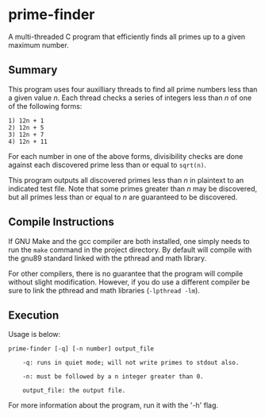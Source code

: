 # prime-finder
A multi-threaded C program that efficiently finds all primes up to a given maximum number.

## Summary

This program uses four auxilliary threads to find all prime numbers less than a given 
value *n*. Each thread checks a series of integers less than *n* of one of the following forms:
```
1) 12n + 1
2) 12n + 5
3) 12n + 7
4) 12n + 11
```
For each number in one of the above forms, divisibility checks are done 
against each discovered prime less than or equal to ``sqrt(n)``.

This program outputs all discovered primes less than *n* in plaintext to an indicated test file.
Note that some primes greater than *n* may be discovered, but all primes less than or equal to *n* are 
guaranteed to be discovered.

## Compile Instructions
If GNU Make and the gcc compiler are both installed, one simply needs to run the ``make`` command in
the project directory. By default will compile with the gnu89 standard linked with the pthread and math library.

For other compilers, there is no guarantee that the program will compile without slight modification.
However, if you do use a different compiler be sure to link the pthread and math libraries (``-lpthread -lm``).

## Execution

Usage is below:
```
prime-finder [-q] [-n number] output_file

    -q: runs in quiet mode; will not write primes to stdout also.

    -n: must be followed by a n integer greater than 0.

    output_file: the output file.
```

For more information about the program, run it with the '-h' flag.